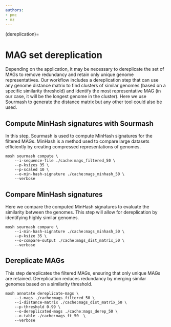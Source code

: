 ```yaml
---
authors:
- pmc
- mz
---
```

(dereplication)=
# MAG set dereplication
Depending on the application, it may be necessary to dereplicate the set of MAGs to remove redundancy and retain only 
unique genome representatives. Our workflow includes a dereplication step that can use any genome distance matrix to 
find clusters of similar genomes (based on a specific similarity threshold) and identify the most representative 
MAG (in our case, it will be the longest genome in the cluster). Here we use Sourmash to generate the distance matrix 
but any other tool could also be used. 
## Compute MinHash signatures with Sourmash
In this step, Sourmash is used to compute MinHash signatures for the filtered MAGs. MinHash is a method used to compare 
large datasets efficiently by creating compressed representations of genomes.
```{code-cell}
mosh sourmash compute \
    --i-sequence-file ./cache:mags_filtered_50 \           
    --p-ksizes 35 \                                  
    --p-scaled 10 \                                                             
    --o-min-hash-signature ./cache:mags_minhash_50 \
    --verbose
```
## Compare MinHash signatures
Here we compare the computed MinHash signatures to evaluate the similarity between the genomes. This step will allow for
dereplication by identifying highly similar genomes.
```{code-cell}
mosh sourmash compare \
    --i-min-hash-signature ./cache:mags_minhash_50 \ 
    --p-ksize 35 \                                                          
    --o-compare-output ./cache:mags_dist_matrix_50 \
    --verbose         
```
## Dereplicate MAGs
This step dereplicates the filtered MAGs, ensuring that only unique MAGs are retained. Dereplication reduces redundancy 
by merging similar genomes based on a similarity threshold.
```{code-cell}
mosh annotate dereplicate-mags \
    --i-mags ./cache:mags_filtered_50 \                    
    --i-distance-matrix ./cache:mags_dist_matrix_50 \       
    --p-threshold 0.99 \
    --o-dereplicated-mags ./cache:mags_derep_50 \   
    --o-table ./cache:mags_ft_50  \
    --verbose              
```

